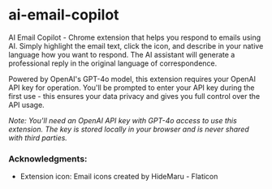 # ai-email-copilot
AI Email Copilot - Chrome extension that helps you respond to emails using AI. Simply highlight the email text, click the icon, and describe in your native language how you want to respond. The AI assistant will generate a professional reply in the original language of correspondence.

Powered by OpenAI's GPT-4o model, this extension requires your OpenAI API key for operation. You'll be prompted to enter your API key during the first use - this ensures your data privacy and gives you full control over the API usage.

_Note: You'll need an OpenAI API key with GPT-4o access to use this extension. The key is stored locally in your browser and is never shared with third parties._
 
 
### Acknowledgments:
- Extension icon: Email icons created by HideMaru - Flaticon
